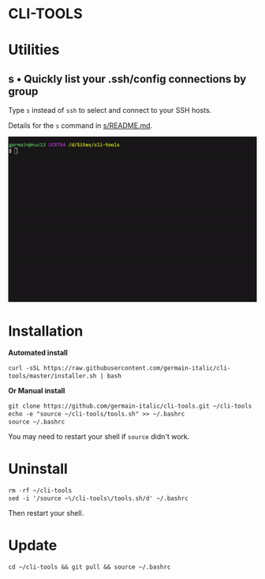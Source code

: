 # CLI-TOOLS

# Utilities

## s • Quickly list your .ssh/config connections by group

Type `s` instead of `ssh` to select and connect to your SSH hosts.

Details for the `s` command in [s/README.md](s/README.md).

![demo](s/img/demo.gif)


# Installation

**Automated install**

```
curl -sSL https://raw.githubusercontent.com/germain-italic/cli-tools/master/installer.sh | bash
```

**Or Manual install**

```
git clone https://github.com/germain-italic/cli-tools.git ~/cli-tools
echo -e "source ~/cli-tools/tools.sh" >> ~/.bashrc
source ~/.bashrc
```

You may need to restart your shell if `source` didn't work.

# Uninstall

```
rm -rf ~/cli-tools
sed -i '/source ~\/cli-tools\/tools.sh/d' ~/.bashrc
```

Then restart your shell.

# Update

```
cd ~/cli-tools && git pull && source ~/.bashrc
```